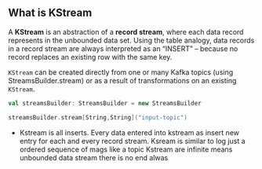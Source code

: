 ## What is KStream
A **KStream** is an abstraction of a **record stream**, where each data record represents in the unbounded data set. Using the table analogy, data records in a record stream are always interpreted as an “INSERT” – because no record replaces an existing row with the same key.

`KStream` can be created directly from one or many Kafka topics (using StreamsBuilder.stream) or as a result of transformations on an existing `KStream`.

```scala
val streamsBuilder: StreamsBuilder = new StreamsBuilder

streamsBuilder.stream[String,String]("input-topic")
```

 - Kstream is all inserts. Every data entered into kstream as insert new
   entry for each and every record stream.
   Ksream is similar to log just a ordered sequence of mags like a topic
   Kstream are infinite means unbounded data stream there is no end alwas
   

<!--stackedit_data:
eyJoaXN0b3J5IjpbMTkwNDYxNjA3MSwxMTgxMzE2NDEsLTE5Mj
cyNTc4NzAsMTYxMTEwNDEwNSwtMTE0MzE3NjA2NiwxNzUyMzMw
OTU1LC0xMzQ4NDg0ODQ5LC0xOTIyMDEwOTE0LDQ5MDg2MDY1Ni
w3NjE5MzgxNzIsLTYyNjQ2MDAwNCwxMzAxMzIyNDQyLC0xNjky
NzY3NzAsLTg1Mjg2MTc0NywxMzIyNjIxMzMwLDEzNjA0MzQyNS
wxMDE1ODEzNTM0LC0yMDg4NzQ2NjEyLDIwNTY3MDYxMDUsMTk2
NjgxMzU3OF19
-->